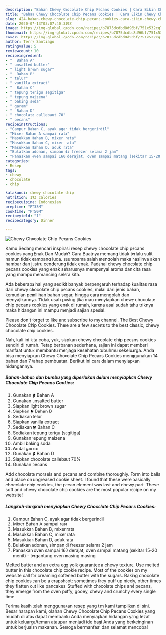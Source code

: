 ```yaml
---
description: "Bahan Chewy Chocolate Chip Pecans Cookies | Cara Bikin Chewy Chocolate Chip Pecans Cookies Yang Bikin Ngiler"
title: "Bahan Chewy Chocolate Chip Pecans Cookies | Cara Bikin Chewy Chocolate Chip Pecans Cookies Yang Bikin Ngiler"
slug: 424-bahan-chewy-chocolate-chip-pecans-cookies-cara-bikin-chewy-chocolate-chip-pecans-cookies-yang-bikin-ngiler
date: 2020-07-13T03:07:40.339Z
image: https://img-global.cpcdn.com/recipes/b7875dcdbd8d96bf/751x532cq70/chewy-chocolate-chip-pecans-cookies-foto-resep-utama.jpg
thumbnail: https://img-global.cpcdn.com/recipes/b7875dcdbd8d96bf/751x532cq70/chewy-chocolate-chip-pecans-cookies-foto-resep-utama.jpg
cover: https://img-global.cpcdn.com/recipes/b7875dcdbd8d96bf/751x532cq70/chewy-chocolate-chip-pecans-cookies-foto-resep-utama.jpg
author: Terry Santiago
ratingvalue: 5
reviewcount: 10
recipeingredient:
- "  Bahan A"
- " unsalted butter"
- " light brown sugar"
- "  Bahan B"
- " telur"
- " vanilla extract"
- "  Bahan C"
- " tepung terigu segitiga"
- " tepung maizena"
- " baking soda"
- " garam"
- "  Bahan D"
- " chocolate callebaut 70"
- " pecans"
recipeinstructions:
- "Campur Bahan C, ayak agar tidak bergerindil"
- "Mixer Bahan A sampai rata"
- "Masukkan Bahan B, mixer rata"
- "Masukkan Bahan C, mixer rata"
- "Masukkan Bahan D, aduk rata"
- "Bulatkan adonan, simpan di freezer selama 2 jam"
- "Panaskan oven sampai 160 derajat, oven sampai matang (sekitar 15-20 menit) - tergantung oven masing masing"
categories:
- Resep
tags:
- chewy
- chocolate
- chip

katakunci: chewy chocolate chip 
nutrition: 193 calories
recipecuisine: Indonesian
preptime: "PT33M"
cooktime: "PT50M"
recipeyield: "1"
recipecategory: Dinner

---
```



![Chewy Chocolate Chip Pecans Cookies](https://img-global.cpcdn.com/recipes/b7875dcdbd8d96bf/751x532cq70/chewy-chocolate-chip-pecans-cookies-foto-resep-utama.jpg)

Kamu Sedang mencari inspirasi resep chewy chocolate chip pecans cookies yang Enak Dan Mudah? Cara Buatnya memang tidak terlalu sulit namun tidak gampang juga. seumpama salah mengolah maka hasilnya akan hambar dan justru cenderung tidak enak. Padahal chewy chocolate chip pecans cookies yang enak seharusnya mempunyai aroma dan cita rasa yang mampu memancing selera kita.

Ada beberapa hal yang sedikit banyak berpengaruh terhadap kualitas rasa dari chewy chocolate chip pecans cookies, mulai dari jenis bahan, kemudian pemilihan bahan segar, hingga cara mengolah dan menyajikannya. Tidak usah pusing jika mau menyiapkan chewy chocolate chip pecans cookies yang enak di rumah, karena asal sudah tahu triknya maka hidangan ini mampu menjadi sajian spesial.

Please don&#39;t forget to like and subscribe to my channel. The Best Chewy Chocolate Chip Cookies. There are a few secrets to the best classic, chewy chocolate chip cookies.


Nah, kali ini kita coba, yuk, siapkan chewy chocolate chip pecans cookies sendiri di rumah. Tetap berbahan sederhana, sajian ini dapat memberi manfaat untuk membantu menjaga kesehatan tubuhmu sekeluarga. Anda bisa menyiapkan Chewy Chocolate Chip Pecans Cookies menggunakan 14 bahan dan 7 tahap pembuatan. Berikut ini cara dalam menyiapkan hidangannya.

<!--inarticleads1-->

##### Bahan-bahan dan bumbu yang diperlukan dalam menyiapkan Chewy Chocolate Chip Pecans Cookies:

1. Gunakan  🍀 Bahan A
1. Gunakan  unsalted butter
1. Siapkan  light brown sugar
1. Siapkan  🍀 Bahan B
1. Sediakan  telur
1. Siapkan  vanilla extract
1. Sediakan  🍀 Bahan C
1. Sediakan  tepung terigu (segitiga)
1. Gunakan  tepung maizena
1. Ambil  baking soda
1. Ambil  garam
1. Gunakan  🍀 Bahan D
1. Siapkan  chocolate callebaut 70%
1. Gunakan  pecans


Add chocolate morsels and pecans and combine thoroughly. Form into balls and place on ungreased cookie sheet. I found that these were basically chocolate chip cookies, the pecan element was lost and chewy part. These soft and chewy chocolate chip cookies are the most popular recipe on my website! 

<!--inarticleads2-->

##### Langkah-langkah menyiapkan Chewy Chocolate Chip Pecans Cookies:

1. Campur Bahan C, ayak agar tidak bergerindil
1. Mixer Bahan A sampai rata
1. Masukkan Bahan B, mixer rata
1. Masukkan Bahan C, mixer rata
1. Masukkan Bahan D, aduk rata
1. Bulatkan adonan, simpan di freezer selama 2 jam
1. Panaskan oven sampai 160 derajat, oven sampai matang (sekitar 15-20 menit) - tergantung oven masing masing


Melted butter and an extra egg yolk guarantee a chewy texture. Use melted butter in this chocolate chip cookie recipe. Most of the cookies on my website call for creaming softened butter with the sugars. Baking chocolate chip cookies can be a crapshoot: sometimes they puff up nicely, other times they flatten out like pancakes. Stuffed with chocolate chips and pecans, they emerge from the oven puffy, gooey, chewy and crunchy every single time. 

Terima kasih telah menggunakan resep yang tim kami tampilkan di sini. Besar harapan kami, olahan Chewy Chocolate Chip Pecans Cookies yang mudah di atas dapat membantu Anda menyiapkan hidangan yang lezat untuk keluarga/teman ataupun menjadi ide bagi Anda yang berkeinginan untuk berjualan makanan. Semoga bermanfaat dan selamat mencoba!
